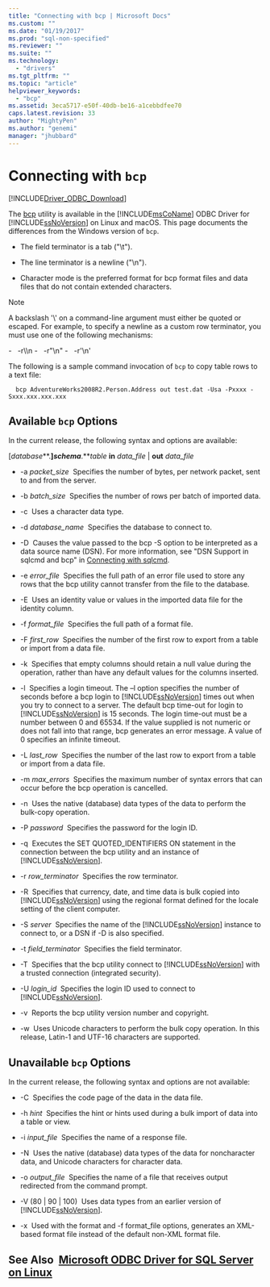 ```yaml
---
title: "Connecting with bcp | Microsoft Docs"
ms.custom: ""
ms.date: "01/19/2017"
ms.prod: "sql-non-specified"
ms.reviewer: ""
ms.suite: ""
ms.technology:
  - "drivers"
ms.tgt_pltfrm: ""
ms.topic: "article"
helpviewer_keywords:
  - "bcp"
ms.assetid: 3eca5717-e50f-40db-be16-a1cebbdfee70
caps.latest.revision: 33
author: "MightyPen"
ms.author: "genemi"
manager: "jhubbard"
---
```

# Connecting with `bcp`
[!INCLUDE[Driver_ODBC_Download](../../includes/driver_odbc_download.md)]

The [bcp](http://go.microsoft.com/fwlink/?LinkID=190626) utility is available in the [!INCLUDE[msCoName](../../includes/msconame_md.md)] ODBC Driver for [!INCLUDE[ssNoVersion](../../includes/ssnoversion_md.md)] on Linux and macOS. This page documents the differences from the Windows version of `bcp`.

* The field terminator is a tab ("\t").

* The line terminator is a newline ("\n").

* Character mode is the preferred format for bcp format files and data files that do not contain extended characters.

> [!NOTE]
> A backslash '\\' on a command-line argument must either be quoted or escaped. For example, to specify a newline as a custom row terminator, you must use one of the following mechanisms:  
>
> -   -r\\\n
> -   -r"\n"
> -   -r'\n'

The following is a sample command invocation of `bcp` to copy table rows to a text file:

```  bcp AdventureWorks2008R2.Person.Address out test.dat -Usa -Pxxxx -Sxxx.xxx.xxx.xxx  ```

## Available `bcp` Options

In the current release, the following syntax and options are available:

[*database***.**]*schema***.***table* **in** *data_file* | **out** *data_file*

* -a *packet_size*  Specifies the number of bytes, per network packet, sent to and from the server.

* -b *batch_size*  Specifies the number of rows per batch of imported data.

* -c  Uses a character data type.

* -d *database_name*  Specifies the database to connect to.

* -D  Causes the value passed to the bcp -S option to be interpreted as a data source name (DSN). For more information, see "DSN Support in sqlcmd and bcp" in [Connecting with sqlcmd](../../connect/odbc/connecting-with-sqlcmd.md).

* -e *error_file*  Specifies the full path of an error file used to store any rows that the bcp utility cannot transfer from the file to the database.

* -E  Uses an identity value or values in the imported data file for the identity column.

* -f *format_file*  Specifies the full path of a format file.

* -F *first_row*  Specifies the number of the first row to export from a table or import from a data file.

* -k  Specifies that empty columns should retain a null value during the operation, rather than have any default values for the columns inserted.

* -l  Specifies a login timeout. The –l option specifies the number of seconds before a bcp login to [!INCLUDE[ssNoVersion](../../includes/ssnoversion_md.md)] times out when you try to connect to a server. The default bcp time-out for login to [!INCLUDE[ssNoVersion](../../includes/ssnoversion_md.md)] is 15 seconds. The login time-out must be a number between 0 and 65534. If the value supplied is not numeric or does not fall into that range, bcp generates an error message. A value of 0 specifies an infinite timeout.

* -L *last_row*  Specifies the number of the last row to export from a table or import from a data file.

* -m *max_errors*  Specifies the maximum number of syntax errors that can occur before the bcp operation is cancelled.

* -n  Uses the native (database) data types of the data to perform the bulk-copy operation.

* -P *password*  Specifies the password for the login ID.

* -q  Executes the SET QUOTED_IDENTIFIERS ON statement in the connection between the bcp utility and an instance of [!INCLUDE[ssNoVersion](../../includes/ssnoversion_md.md)].

* -r *row_terminator*  Specifies the row terminator.

* -R  Specifies that currency, date, and time data is bulk copied into [!INCLUDE[ssNoVersion](../../includes/ssnoversion_md.md)] using the regional format defined for the locale setting of the client computer.

* -S *server*  Specifies the name of the [!INCLUDE[ssNoVersion](../../includes/ssnoversion_md.md)] instance to connect to, or a DSN if -D is also specified.

* -t *field_terminator*  Specifies the field terminator.

* -T  Specifies that the bcp utility connect to [!INCLUDE[ssNoVersion](../../includes/ssnoversion_md.md)] with a trusted connection (integrated security).

* -U *login_id*  Specifies the login ID used to connect to [!INCLUDE[ssNoVersion](../../includes/ssnoversion_md.md)].

* -v  Reports the bcp utility version number and copyright.

* -w  Uses Unicode characters to perform the bulk copy operation. In this release, Latin-1 and UTF-16 characters are supported.

## Unavailable `bcp` Options

In the current release, the following syntax and options are not available:

* -C  Specifies the code page of the data in the data file.

* -h *hint*  Specifies the hint or hints used during a bulk import of data into a table or view.

* -i *input_file*  Specifies the name of a response file.

* -N  Uses the native (database) data types of the data for noncharacter data, and Unicode characters for character data.

* -o *output_file*  Specifies the name of a file that receives output redirected from the command prompt.

* -V (80 | 90 | 100)  Uses data types from an earlier version of [!INCLUDE[ssNoVersion](../../includes/ssnoversion_md.md)].

* -x  Used with the format and -f format_file options, generates an XML-based format file instead of the default non-XML format file.

## See Also  [Microsoft ODBC Driver for SQL Server on Linux](../../connect/odbc/linux-mac/connecting-with-sqlcmd.md)
